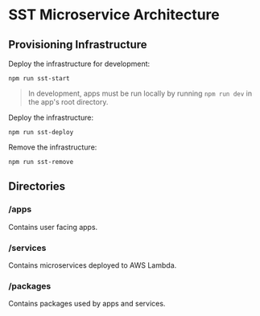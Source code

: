 # SST Microservice Architecture

## Provisioning Infrastructure

Deploy the infrastructure for development:

```console
npm run sst-start
```

> In development, apps must be run locally by running `npm run dev` in the app's root directory.

Deploy the infrastructure:

```console
npm run sst-deploy
```

Remove the infrastructure:

```console
npm run sst-remove
```

## Directories

### /apps

Contains user facing apps.

### /services

Contains microservices deployed to AWS Lambda.

### /packages

Contains packages used by apps and services.
